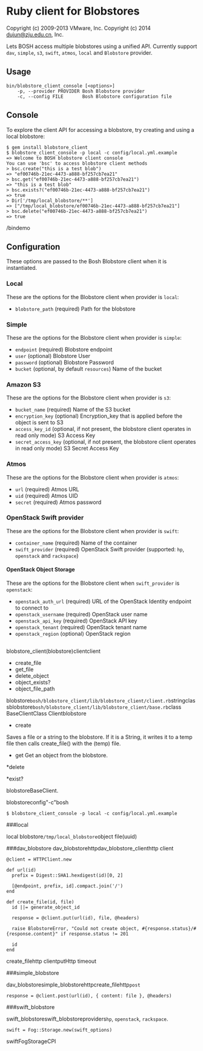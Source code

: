 # Ruby client for Blobstores
Copyright (c) 2009-2013 VMware, Inc.
Copyright (c) 2014 dujun@zju.edu.cn, Inc.

Lets BOSH access multiple blobstores using a unified API. Currently support `dav`, `simple`, `s3`, `swift`, `atmos`, `local` and `Blobstore` provider.

## Usage

    bin/blobstore_client_console [<options>]
        -p, --provider PROVIDER Bosh Blobstore provider
        -c, --config FILE       Bosh Blobstore configuration file

## Console

To explore the client API for accessing a blobstore, try creating and using a local blobstore:

```
$ gem install blobstore_client
$ blobstore_client_console -p local -c config/local.yml.example
=> Welcome to BOSH blobstore client console
You can use 'bsc' to access blobstore client methods
> bsc.create("this is a test blob")
=> "ef00746b-21ec-4473-a888-bf257cb7ea21" 
> bsc.get("ef00746b-21ec-4473-a888-bf257cb7ea21")
=> "this is a test blob"
> bsc.exists?("ef00746b-21ec-4473-a888-bf257cb7ea21")
=> true
> Dir['/tmp/local_blobstore/**']
=> ["/tmp/local_blobstore/ef00746b-21ec-4473-a888-bf257cb7ea21"]
> bsc.delete("ef00746b-21ec-4473-a888-bf257cb7ea21")
=> true
```

/bindemo

## Configuration

These options are passed to the Bosh Blobstore client when it is instantiated.

### Local

These are the options for the Blobstore client when provider is `local`:

* `blobstore_path` (required)
  Path for the blobstore

### Simple

These are the options for the Blobstore client when provider is `simple`:

* `endpoint` (required)
  Blobstore endpoint
* `user` (optional)
  Blobstore User
* `password` (optional)
  Blobstore Password
* `bucket` (optional, by default `resources`)
  Name of the bucket

### Amazon S3

These are the options for the Blobstore client when provider is `s3`:

* `bucket_name` (required)
  Name of the S3 bucket
* `encryption_key` (optional)
  Encryption_key that is applied before the object is sent to S3
* `access_key_id` (optional, if not present, the blobstore client operates in read only mode)
  S3 Access Key
* `secret_access_key` (optional, if not present, the blobstore client operates in read only mode)
  S3 Secret Access Key

### Atmos

These are the options for the Blobstore client when provider is `atmos`:

* `url` (required)
  Atmos URL
* `uid` (required)
  Atmos UID
* `secret` (required)
  Atmos password

### OpenStack Swift provider

These are the options for the Blobstore client when provider is `swift`:

* `container_name` (required)
  Name of the container
* `swift_provider` (required)
  OpenStack Swift provider (supported: `hp`, `openstack` and `rackspace`)

#### OpenStack Object Storage

These are the options for the Blobstore client when `swift_provider` is `openstack`:

* `openstack_auth_url` (required)
  URL of the OpenStack Identity endpoint to connect to
* `openstack_username` (required)
  OpenStack user name
* `openstack_api_key` (required)
  OpenStack API key
* `openstack_tenant` (required)
  OpenStack tenant name
* `openstack_region` (optional)
  OpenStack region
  
  
##
blobstore_client(blobstore)clientclient
* create_file
* get_file
* delete_object
* object_exists?
* object_file_path

blobstore`bosh/blobstore_client/lib/blobstore_client/client.rb`stringclassblobstore`bosh/blobstore_client/lib/blobstore_client/base.rb`class BaseClientClass Clientblobstore
* create

Saves a file or a string to the blobstore. If it is a String, it writes it to a temp file then calls create_file() with the (temp) file.

* get
Get an object from the blobstore.

*delete

*exist?

blobstoreBaseClient.

blobstoreconfig"-c"bosh

```
$ blobstore_client_console -p local -c config/local.yml.example
```

###local

local blobstore`/tmp/local_blobstore`object file(uuid)

###dav_blobstore
dav_blobstorehttpdav_blobstore_clienthttp client

```
@client = HTTPClient.new

def url(id)
  prefix = Digest::SHA1.hexdigest(id)[0, 2]

  [@endpoint, prefix, id].compact.join('/')
end

def create_file(id, file)
  id ||= generate_object_id

  response = @client.put(url(id), file, @headers)

  raise BlobstoreError, "Could not create object, #{response.status}/#{response.content}" if response.status != 201

  id
end
```

create_filehttp clientputHttp timeout

###simple_blobstore

dav_blobstoresimple_blobstorehttpcreate_filehttp`post`

```
response = @client.post(url(id), { content: file }, @headers)
```

###swift_blobstore

swift_blobstoreswift_blobstoreproviders`hp`, `openstack`, `rackspace`.

```
swift = Fog::Storage.new(swift_options)
```

swiftFogStorageCPI
